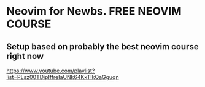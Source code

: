 # Neovim for Newbs. FREE NEOVIM COURSE
## Setup based on probably the best neovim course right now
https://www.youtube.com/playlist?list=PLsz00TDipIffreIaUNk64KxTIkQaGguqn

